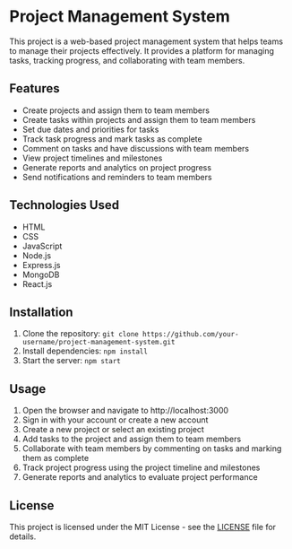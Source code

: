 # Project Management System

This project is a web-based project management system that helps teams to manage their projects effectively. It provides a platform for managing tasks, tracking progress, and collaborating with team members.

## Features
- Create projects and assign them to team members
- Create tasks within projects and assign them to team members
- Set due dates and priorities for tasks
- Track task progress and mark tasks as complete
- Comment on tasks and have discussions with team members
- View project timelines and milestones
- Generate reports and analytics on project progress
- Send notifications and reminders to team members

## Technologies Used
- HTML
- CSS
- JavaScript
- Node.js
- Express.js
- MongoDB
- React.js

## Installation
1. Clone the repository: `git clone https://github.com/your-username/project-management-system.git`
2. Install dependencies: `npm install`
3. Start the server: `npm start`

## Usage
1. Open the browser and navigate to http://localhost:3000
2. Sign in with your account or create a new account
3. Create a new project or select an existing project
4. Add tasks to the project and assign them to team members
5. Collaborate with team members by commenting on tasks and marking them as complete
6. Track project progress using the project timeline and milestones
7. Generate reports and analytics to evaluate project performance

## License
This project is licensed under the MIT License - see the [LICENSE](LICENSE) file for details.